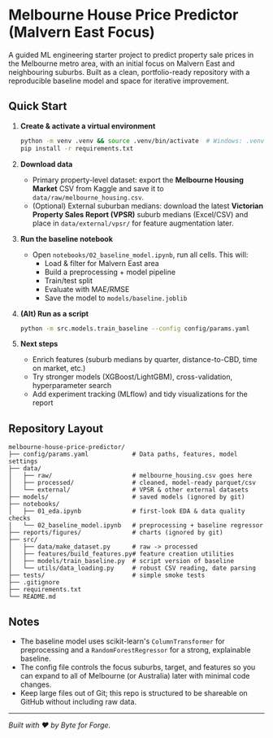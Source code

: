 # Melbourne House Price Predictor (Malvern East Focus)

A guided ML engineering starter project to predict property sale prices in the Melbourne metro area, with an initial focus on Malvern East and neighbouring suburbs. Built as a clean, portfolio-ready repository with a reproducible baseline model and space for iterative improvement.

## Quick Start

1. **Create & activate a virtual environment**
   ```bash
   python -m venv .venv && source .venv/bin/activate  # Windows: .venv\Scripts\activate
   pip install -r requirements.txt
   ```

2. **Download data**
   - Primary property-level dataset: export the **Melbourne Housing Market** CSV from Kaggle and save it to `data/raw/melbourne_housing.csv`.
   - (Optional) External suburban medians: download the latest **Victorian Property Sales Report (VPSR)** suburb medians (Excel/CSV) and place in `data/external/vpsr/` for feature augmentation later.

3. **Run the baseline notebook**
   - Open `notebooks/02_baseline_model.ipynb`, run all cells. This will:
     - Load & filter for Malvern East area
     - Build a preprocessing + model pipeline
     - Train/test split
     - Evaluate with MAE/RMSE
     - Save the model to `models/baseline.joblib`

4. **(Alt) Run as a script**
   ```bash
   python -m src.models.train_baseline --config config/params.yaml
   ```

5. **Next steps**
   - Enrich features (suburb medians by quarter, distance-to-CBD, time on market, etc.)
   - Try stronger models (XGBoost/LightGBM), cross-validation, hyperparameter search
   - Add experiment tracking (MLflow) and tidy visualizations for the report

## Repository Layout

```
melbourne-house-price-predictor/
├── config/params.yaml            # Data paths, features, model settings
├── data/
│   ├── raw/                      # melbourne_housing.csv goes here
│   ├── processed/                # cleaned, model-ready parquet/csv
│   └── external/                 # VPSR & other external datasets
├── models/                       # saved models (ignored by git)
├── notebooks/
│   ├── 01_eda.ipynb              # first-look EDA & data quality checks
│   └── 02_baseline_model.ipynb   # preprocessing + baseline regressor
├── reports/figures/              # charts (ignored by git)
├── src/
│   ├── data/make_dataset.py      # raw -> processed
│   ├── features/build_features.py# feature creation utilities
│   ├── models/train_baseline.py  # script version of baseline
│   └── utils/data_loading.py     # robust CSV reading, date parsing
├── tests/                        # simple smoke tests
├── .gitignore
├── requirements.txt
└── README.md
```

## Notes

- The baseline model uses scikit-learn's `ColumnTransformer` for preprocessing and a `RandomForestRegressor` for a strong, explainable baseline.
- The config file controls the focus suburbs, target, and features so you can expand to all of Melbourne (or Australia) later with minimal code changes.
- Keep large files out of Git; this repo is structured to be shareable on GitHub without including raw data.

---

*Built with ❤️ by Byte for Forge.*
